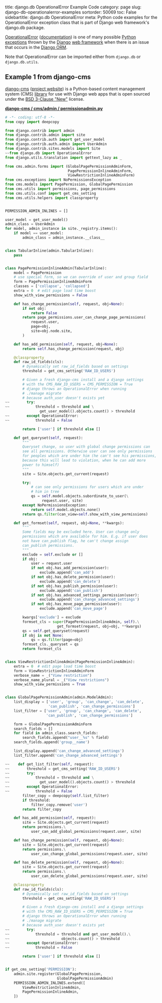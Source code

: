 title: django.db OperationalError Example Code
category: page
slug: django-db-operationalerror-examples
sortorder: 50069
toc: False
sidebartitle: django.db OperationalError
meta: Python code examples for the OperationalError exception class that is part of Django web framework's django.db package.


[OperationalError](https://github.com/django/django/blob/master/django/db/utils.py)
([documentation](https://docs.djangoproject.com/en/stable/ref/exceptions/#django.db.OperationalError))
is one of many possible 
[Python exceptions](https://docs.python.org/3/tutorial/errors.html)
thrown by the [Django](/django.html) [web framework](/web-frameworks.html)
when there is an issue that occurs in the [Django ORM](/django-orm.html).

Note that OperationalError can be imported either from `django.db` 
or `django.db.utils`.


## Example 1 from django-cms
[django-cms](https://github.com/divio/django-cms)
([project website](https://www.django-cms.org/en/)) is a Python-based
content management system (CMS) [library](https://pypi.org/project/django-cms/)
for use with Django web apps that is open sourced under the
[BSD 3-Clause "New"](https://github.com/divio/django-cms/blob/develop/LICENSE)
license.

[**django-cms / cms/admin / permissionadmin.py**](https://github.com/divio/django-cms/blob/develop/cms/admin/permissionadmin.py)

```python
# -*- coding: utf-8 -*-
from copy import deepcopy

from django.contrib import admin
from django.contrib.admin import site
from django.contrib.auth import get_user_model
from django.contrib.auth.admin import UserAdmin
from django.contrib.sites.models import Site
~~from django.db import OperationalError
from django.utils.translation import gettext_lazy as _

from cms.admin.forms import (GlobalPagePermissionAdminForm, 
                             PagePermissionInlineAdminForm, 
                             ViewRestrictionInlineAdminForm)
from cms.exceptions import NoPermissionsException
from cms.models import PagePermission, GlobalPagePermission
from cms.utils import permissions, page_permissions
from cms.utils.conf import get_cms_setting
from cms.utils.helpers import classproperty


PERMISSION_ADMIN_INLINES = []

user_model = get_user_model()
admin_class = UserAdmin
for model, admin_instance in site._registry.items():
    if model == user_model:
        admin_class = admin_instance.__class__


class TabularInline(admin.TabularInline):
    pass


class PagePermissionInlineAdmin(TabularInline):
    model = PagePermission
    # use special form, so we can override of user and group field
    form = PagePermissionInlineAdminForm
    classes = ['collapse', 'collapsed']
    extra = 0  # edit page load time boost
    show_with_view_permissions = False

    def has_change_permission(self, request, obj=None):
        if not obj:
            return False
        return page_permissions.user_can_change_page_permissions(
            request.user,
            page=obj,
            site=obj.node.site,
        )

    def has_add_permission(self, request, obj=None):
        return self.has_change_permission(request, obj)

    @classproperty
    def raw_id_fields(cls):
        # Dynamically set raw_id_fields based on settings
        threshold = get_cms_setting('RAW_ID_USERS')

        # Given a fresh django-cms install and a django settings 
        # with the CMS_RAW_ID_USERS = CMS_PERMISSION = True
        # django throws an OperationalError when running
        # ./manage migrate
        # because auth_user doesn't exists yet
~~        try:
~~            threshold = threshold and \
                get_user_model().objects.count() > threshold
~~        except OperationalError:
~~            threshold = False

        return ['user'] if threshold else []

    def get_queryset(self, request):
        """
        Queryset change, so user with global change permissions can 
        see all permissions. Otherwise user can see only permissions 
        for peoples which are under him (he can't see his permissions, 
        because this will lead to violation, when he can add more 
        power to himself)
        """
        site = Site.objects.get_current(request)

        try:
            # can see only permissions for users which are under 
            # him in tree
            qs = self.model.objects.subordinate_to_user(\
                 request.user, site)
        except NoPermissionsException:
            return self.model.objects.none()
        return qs.filter(can_view=self.show_with_view_permissions)

    def get_formset(self, request, obj=None, **kwargs):
        """
        Some fields may be excluded here. User can change only
        permissions which are available for him. E.g. if user does 
        not have can_publish flag, he can't change assign 
        can_publish permissions.
        """
        exclude = self.exclude or []
        if obj:
            user = request.user
            if not obj.has_add_permission(user):
                exclude.append('can_add')
            if not obj.has_delete_permission(user):
                exclude.append('can_delete')
            if not obj.has_publish_permission(user):
                exclude.append('can_publish')
            if not obj.has_advanced_settings_permission(user):
                exclude.append('can_change_advanced_settings')
            if not obj.has_move_page_permission(user):
                exclude.append('can_move_page')

        kwargs['exclude'] = exclude
        formset_cls = super(PagePermissionInlineAdmin, self).\
                        get_formset(request, obj=obj, **kwargs)
        qs = self.get_queryset(request)
        if obj is not None:
            qs = qs.filter(page=obj)
        formset_cls._queryset = qs
        return formset_cls


class ViewRestrictionInlineAdmin(PagePermissionInlineAdmin):
    extra = 0  # edit page load time boost
    form = ViewRestrictionInlineAdminForm
    verbose_name = _("View restriction")
    verbose_name_plural = _("View restrictions")
    show_with_view_permissions = True


class GlobalPagePermissionAdmin(admin.ModelAdmin):
    list_display = ['user', 'group', 'can_change', 'can_delete', 
                    'can_publish', 'can_change_permissions']
    list_filter = ['user', 'group', 'can_change', 'can_delete', 
                   'can_publish', 'can_change_permissions']

    form = GlobalPagePermissionAdminForm
    search_fields = []
    for field in admin_class.search_fields:
        search_fields.append("user__%s" % field)
    search_fields.append('group__name')

    list_display.append('can_change_advanced_settings')
    list_filter.append('can_change_advanced_settings')

~~    def get_list_filter(self, request):
~~        threshold = get_cms_setting('RAW_ID_USERS')
~~        try:
~~            threshold = threshold and \
~~              get_user_model().objects.count() > threshold
~~        except OperationalError:
~~            threshold = False
        filter_copy = deepcopy(self.list_filter)
        if threshold:
            filter_copy.remove('user')
        return filter_copy

    def has_add_permission(self, request):
        site = Site.objects.get_current(request)
        return permissions.\
            user_can_add_global_permissions(request.user, site)

    def has_change_permission(self, request, obj=None):
        site = Site.objects.get_current(request)
        return permissions.\
            user_can_change_global_permissions(request.user, site)

    def has_delete_permission(self, request, obj=None):
        site = Site.objects.get_current(request)
        return permissions.\
            user_can_delete_global_permissions(request.user, site)

    @classproperty
    def raw_id_fields(cls):
        # Dynamically set raw_id_fields based on settings
        threshold = get_cms_setting('RAW_ID_USERS')

        # Given a fresh django-cms install and a django settings
        # with the CMS_RAW_ID_USERS = CMS_PERMISSION = True
        # django throws an OperationalError when running
        # ./manage migrate
        # because auth_user doesn't exists yet
~~        try:
~~            threshold = threshold and get_user_model().\
~~                        objects.count() > threshold
~~        except OperationalError:
~~            threshold = False

        return ['user'] if threshold else []


if get_cms_setting('PERMISSION'):
    admin.site.register(GlobalPagePermission, 
                        GlobalPagePermissionAdmin)
    PERMISSION_ADMIN_INLINES.extend([
        ViewRestrictionInlineAdmin,
        PagePermissionInlineAdmin,
    ])
```


